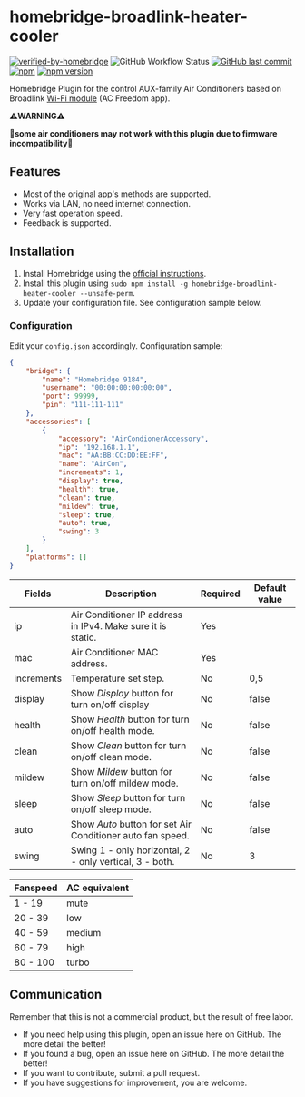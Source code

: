 # homebridge-broadlink-heater-cooler
[![verified-by-homebridge](https://badgen.net/badge/homebridge/verified/purple)](https://github.com/homebridge/homebridge/wiki/Verified-Plugins)
![GitHub Workflow Status](https://img.shields.io/github/workflow/status/makleso6/homebridge-broadlink-heater-cooler/Build%20and%20Lint)
[![GitHub last commit](https://img.shields.io/github/last-commit/makleso6/homebridge-broadlink-heater-cooler.svg)](https://github.com/makleso6/homebridge-broadlink-heater-cooler)
[![npm](https://img.shields.io/npm/dt/homebridge-broadlink-heater-cooler.svg)](https://www.npmjs.com/package/homebridge-broadlink-heater-cooler)
[![npm version](https://badge.fury.io/js/homebridge-broadlink-heater-cooler.svg)](https://badge.fury.io/js/homebridge-broadlink-heater-cooler)

Homebridge Plugin for the control AUX-family Air Conditioners based on Broadlink [Wi-Fi module](https://aliexpress.ru/item/4000287184204.html) (AC Freedom app).

⚠️**WARNING**⚠️

🔴**some air conditioners may not work with this plugin due to firmware incompatibility**🔴
## Features

* Most of the original app's methods are supported.
* Works via LAN, no need internet connection.
* Very fast operation speed.
* Feedback is supported.

## Installation

1. Install Homebridge using the [official instructions](https://github.com/homebridge/homebridge/wiki).
2. Install this plugin using `sudo npm install -g homebridge-broadlink-heater-cooler --unsafe-perm`.
3. Update your configuration file. See configuration sample below.

### Configuration

Edit your `config.json` accordingly. Configuration sample:

```json
{
    "bridge": {
        "name": "Homebridge 9184",
        "username": "00:00:00:00:00:00",
        "port": 99999,
        "pin": "111-111-111"
    },
    "accessories": [
        {
            "accessory": "AirCondionerAccessory",
            "ip": "192.168.1.1",
            "mac": "AA:BB:CC:DD:EE:FF",
            "name": "AirCon",
            "increments": 1,
            "display": true,
            "health": true,
            "clean": true,
            "mildew": true,
            "sleep": true,
            "auto": true,
            "swing": 3
        }
    ],
    "platforms": []
}
```

| Fields               | Description                                                                     | Required | Default value |
|----------------------|---------------------------------------------------------------------------------|----------|-------------- |
| ip                   | Air Conditioner IP address in IPv4. Make sure it is static.                     | Yes      |               |
| mac                  | Air Conditioner MAC address.                                                    | Yes      |               |
| increments           | Temperature set step.                                                           | No       | 0,5           |
| display              | Show *Display* button for turn on/off display                                   | No       | false         |
| health               | Show *Health* button for turn on/off health mode.                               | No       | false         |
| clean                | Show *Clean* button for turn on/off clean mode.                                 | No       | false         |
| mildew               | Show *Mildew* button for turn on/off mildew mode.                               | No       | false         |
| sleep                | Show *Sleep* button for turn on/off sleep mode.                                 | No       | false         |
| auto                 | Show *Auto* button for set Air Conditioner auto fan speed.                      | No       | false         |
| swing                | Swing 1 - only horizontal, 2 - only vertical, 3 - both.                         | No       | 3             |


| Fanspeed | AC equivalent |
|--------- | --------------|
| 1 - 19   | mute          |
| 20 - 39  | low           |
| 40 - 59  | medium        |
| 60 - 79  | high          |
| 80 - 100 | turbo         |

## Communication

Remember that this is not a commercial product, but the result of free labor.

- If you need help using this plugin, open an issue here on GitHub. The more detail the better!
- If you found a bug, open an issue here on GitHub. The more detail the better!
- If you want to contribute, submit a pull request.
- If you have suggestions for improvement, you are welcome.
